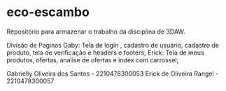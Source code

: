 # eco-escambo
Repositório para armazenar o trabalho da disciplina de 3DAW.

Divisão de Paginas
Gaby: Tela de login , cadastro de usuário, cadastro de produto, tela de verificação e headers e footers;
Erick: Tela de meus produtos, ofertas, analise de ofertas e index com carrossel;

Gabrielly Oliveira dos Santos - 2210478300053
Erick de Oliveira Rangel - 2210478300057